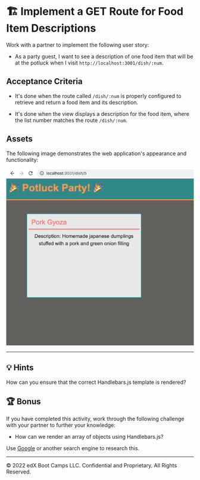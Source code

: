 # 🏗️ Implement a GET Route for Food Item Descriptions 

Work with a partner to implement the following user story:

* As a party guest, I want to see a description of one food item that will be at the potluck when I visit `http://localhost:3001/dish/:num`.

## Acceptance Criteria

* It's done when the route called `/dish/:num` is properly configured to retrieve and return a food item and its description.

* It's done when the view displays a description for the food item, where the list number matches the route `/dish/:num`.

## Assets

The following image demonstrates the web application's appearance and functionality:

![A webpage with the header "Potluck Party!" displays the name and description for a Pork Gyoza dish.](images/dish-description.png)

---

## 💡 Hints

How can you ensure that the correct Handlebars.js template is rendered?

## 🏆 Bonus

If you have completed this activity, work through the following challenge with your partner to further your knowledge:

* How can we render an array of objects using Handlebars.js?

Use [Google](https://www.google.com) or another search engine to research this.

---
© 2022 edX Boot Camps LLC. Confidential and Proprietary. All Rights Reserved.
